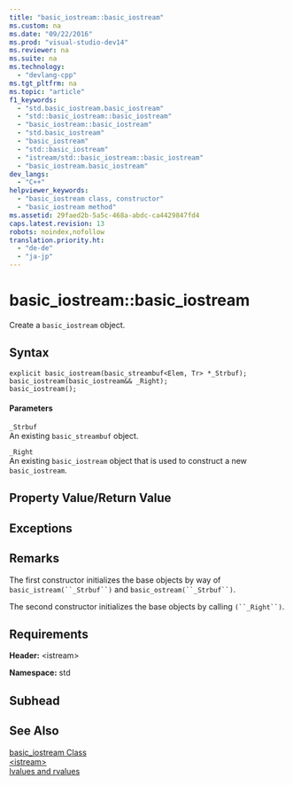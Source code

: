 ```yaml
---
title: "basic_iostream::basic_iostream"
ms.custom: na
ms.date: "09/22/2016"
ms.prod: "visual-studio-dev14"
ms.reviewer: na
ms.suite: na
ms.technology: 
  - "devlang-cpp"
ms.tgt_pltfrm: na
ms.topic: "article"
f1_keywords: 
  - "std.basic_iostream.basic_iostream"
  - "std::basic_iostream::basic_iostream"
  - "basic_iostream::basic_iostream"
  - "std.basic_iostream"
  - "basic_iostream"
  - "std::basic_iostream"
  - "istream/std::basic_iostream::basic_iostream"
  - "basic_iostream.basic_iostream"
dev_langs: 
  - "C++"
helpviewer_keywords: 
  - "basic_iostream class, constructor"
  - "basic_iostream method"
ms.assetid: 29faed2b-5a5c-468a-abdc-ca4429847fd4
caps.latest.revision: 13
robots: noindex,nofollow
translation.priority.ht: 
  - "de-de"
  - "ja-jp"
---
```

# basic_iostream::basic_iostream
Create a `basic_iostream` object.  
  
## Syntax  
  
```  
explicit basic_iostream(basic_streambuf<Elem, Tr> *_Strbuf);  
basic_iostream(basic_iostream&& _Right);  
basic_iostream();  
```  
  
#### Parameters  
 `_Strbuf`  
 An existing `basic_streambuf` object.  
  
 `_Right`  
 An existing `basic_iostream` object that is used to construct a new `basic_iostream`.  
  
## Property Value/Return Value  
  
## Exceptions  
  
## Remarks  
 The first constructor initializes the base objects by way of `basic_istream(``_Strbuf``)` and `basic_ostream(``_Strbuf``)`.  
  
 The second constructor initializes the base objects by calling `(``_Right``)`.  
  
## Requirements  
 **Header:** <istream\>  
  
 **Namespace:** std  
  
## Subhead  
  
## See Also  
 [basic_iostream Class](../vs140/basic_iostream-class.md)   
 [<istream\>](../vs140/-istream-.md)   
 [lvalues and rvalues](../vs140/lvalues-and-rvalues--visual-c---.md)
